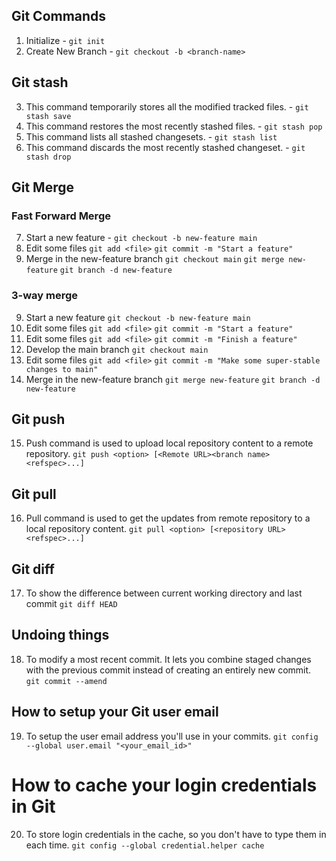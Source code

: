 ## Git Commands
1. Initialize - `git init`
2. Create New Branch - `git checkout -b <branch-name>`
## Git stash
3. This command temporarily stores all the modified tracked files. - `git stash save`
4. This command restores the most recently stashed files. - `git stash pop`
5. This command lists all stashed changesets. - `git stash list`
6. This command discards the most recently stashed changeset. - `git stash drop`
## Git Merge
### Fast Forward Merge
7. Start a new feature - `git checkout -b new-feature main`
8. Edit some files
`git add <file>`
`git commit -m "Start a feature"`
9. Merge in the new-feature branch
`git checkout main`
`git merge new-feature`
`git branch -d new-feature`
### 3-way merge
9. Start a new feature
`git checkout -b new-feature main`
10. Edit some files
`git add <file>`
`git commit -m "Start a feature"`
11. Edit some files
`git add <file>`
`git commit -m "Finish a feature"`
12. Develop the main branch
`git checkout main`
13. Edit some files
`git add <file>`
`git commit -m "Make some super-stable changes to main"`
14. Merge in the new-feature branch
`git merge new-feature`
`git branch -d new-feature`
## Git push
15. Push command is used to upload local repository content to a remote repository. 
`git push <option> [<Remote URL><branch name><refspec>...]`
## Git pull
16. Pull command is used to get the updates from remote repository to a local repository content.
`git pull <option> [<repository URL><refspec>...]`
## Git diff
17. To show the difference between current working directory and last commit
`git diff HEAD`
## Undoing things
18. To modify a most recent commit. It lets you combine staged changes with the previous commit instead of creating an entirely new commit.
`git commit --amend`
## How to setup your Git user email
19. To setup the user email address you'll use in your commits.
`git config --global user.email "<your_email_id>"`
# How to cache your login credentials in Git
20. To store login credentials in the cache, so you don't have to type them in each time.
`git config --global credential.helper cache`